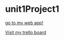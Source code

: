 # unit1Project1
[go to my web app!](https://dreamy-khorana-47dae0.netlify.com)

[Visit my trello board](https://trello.com/invite/b/tGNq26fD/320c145321f487fc41fa9c8f4a0be01a/project1-simon)